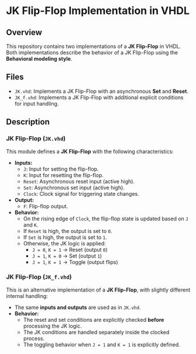 # JK Flip-Flop Implementation in VHDL

## Overview
This repository contains two implementations of a **JK Flip-Flop** in VHDL. Both implementations describe the behavior of a JK Flip-Flop using the **Behavioral modeling style**.

## Files
- `JK.vhd`: Implements a JK Flip-Flop with an asynchronous **Set** and **Reset**.
- `JK_f.vhd`: Implements a JK Flip-Flop with additional explicit conditions for input handling.

## Description
### JK Flip-Flop (`JK.vhd`)
This module defines a **JK Flip-Flop** with the following characteristics:
- **Inputs:**
  - `J`: Input for setting the flip-flop.
  - `K`: Input for resetting the flip-flop.
  - `Reset`: Asynchronous reset input (active high).
  - `Set`: Asynchronous set input (active high).
  - `Clock`: Clock signal for triggering state changes.
- **Output:**
  - `F`: Flip-flop output.
- **Behavior:**
  - On the rising edge of `Clock`, the flip-flop state is updated based on `J` and `K`.
  - If `Reset` is high, the output is set to `0`.
  - If `Set` is high, the output is set to `1`.
  - Otherwise, the JK logic is applied:
    - `J = 0`, `K = 1` → Reset (output `0`)
    - `J = 1`, `K = 0` → Set (output `1`)
    - `J = 1`, `K = 1` → Toggle (output flips)

### JK Flip-Flop (`JK_f.vhd`)
This is an alternative implementation of a **JK Flip-Flop**, with slightly different internal handling:
- The same **inputs and outputs** are used as in `JK.vhd`.
- **Behavior:**
  - The reset and set conditions are explicitly checked **before** processing the JK logic.
  - The JK conditions are handled separately inside the clocked process.
  - The toggling behavior when `J = 1` and `K = 1` is explicitly defined.



